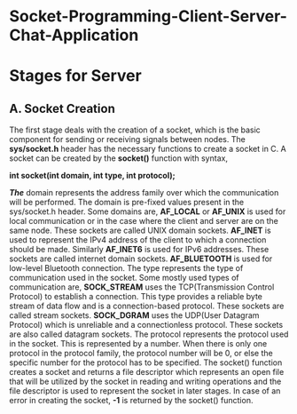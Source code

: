 # Socket-Programming-Client-Server-Chat-Application


# Stages for Server
## A. Socket Creation
The first stage deals with the creation of a socket, which is the basic component for sending or receiving signals between nodes. The **sys/socket.h** header has the necessary functions to create a socket in C. A socket can be created by the **socket()** function with syntax,

**int socket(int domain, int type, int protocol);**

***The*** domain represents the address family over which the communication will be performed. The domain is pre-fixed values present in the sys/socket.h header. Some domains are,
**AF_LOCAL** or **AF_UNIX** is used for local communication or in the case where the client and server are on the same node. These sockets are called UNIX domain sockets.
**AF_INET** is used to represent the IPv4 address of the client to which a connection should be made. Similarly **AF_INET6** is used for IPv6 addresses. These sockets are called internet domain sockets.
**AF_BLUETOOTH** is used for low-level Bluetooth connection.
The type represents the type of communication used in the socket. Some mostly used types of communication are,
**SOCK_STREAM** uses the TCP(Transmission Control Protocol) to establish a connection. This type provides a reliable byte stream of data flow and is a connection-based protocol. These sockets are called stream sockets.
**SOCK_DGRAM** uses the UDP(User Datagram Protocol) which is unreliable and a connectionless protocol. These sockets are also called datagram sockets.
The protocol represents the protocol used in the socket. This is represented by a number. When there is only one protocol in the protocol family, the protocol number will be 0, or else the specific number for the protocol has to be specified.
The socket() function creates a socket and returns a file descriptor which represents an open file that will be utilized by the socket in reading and writing operations and the file descriptor is used to represent the socket in later stages. In case of an error in creating the socket, **-1** is returned by the socket() function.
